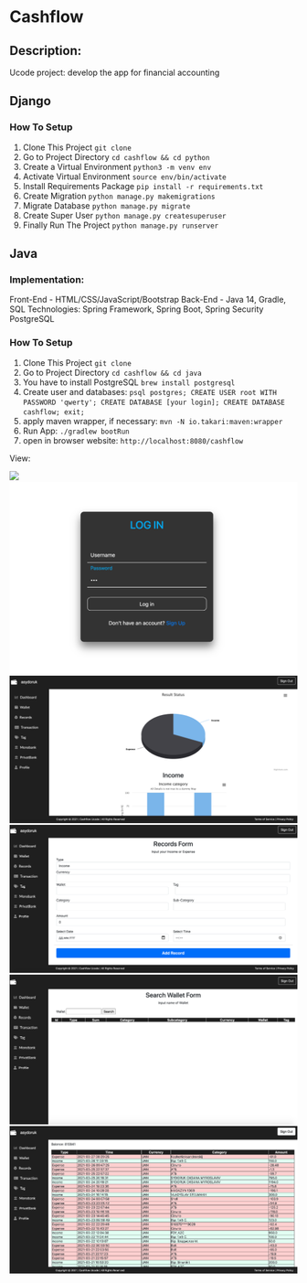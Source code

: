 # Cashflow
## Description:
Ucode project: develop the app for financial accounting

## Django

### How To Setup
1. Clone This Project `git clone`
2. Go to Project Directory `cd cashflow && cd python`
3. Create a Virtual Environment `python3 -m venv env`
4. Activate Virtual Environment `source env/bin/activate`
5. Install Requirements Package `pip install -r requirements.txt`
6. Create Migration `python manage.py makemigrations`
7. Migrate Database `python manage.py migrate`
8. Create Super User `python manage.py createsuperuser`
9. Finally Run The Project `python manage.py runserver`

## Java 
### Implementation:
Front-End - HTML/CSS/JavaScript/Bootstrap
Back-End - Java 14, Gradle, SQL
Technologies:
Spring Framework, Spring Boot, Spring Security
PostgreSQL

### How To Setup
1. Clone This Project `git clone`
2. Go to Project Directory `cd cashflow && cd java`
3. You have to install PostgreSQL `brew install postgresql`
4. Create user and databases: `psql postgres; CREATE USER root WITH PASSWORD 'qwerty'; CREATE DATABASE [your login]; CREATE DATABASE cashflow; exit;`
5. apply maven wrapper, if necessary: `mvn -N io.takari:maven:wrapper`
6. Run App: `./gradlew bootRun`
7. open in browser website: `http://localhost:8080/cashflow`


View:

![](screen/main.png)
![](screen/1.png)
![](screen/2.png)
![](screen/3.png)
![](screen/4.png)
![](screen/5.png)
